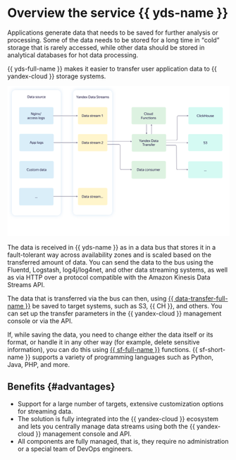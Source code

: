 # Overview the service {{ yds-name }}

Applications generate data that needs to be saved for further analysis or processing. Some of the data needs to be stored for a long time in <q>cold</q> storage that is rarely accessed, while other data should be stored in analytical databases for hot data processing.

{{ yds-full-name }} makes it easier to transfer user application data to {{ yandex-cloud }} storage systems.

![overview](../../_assets/data-streams/overview.svg)

The data is received in {{ yds-name }} as in a data bus that stores it in a fault-tolerant way across availability zones and is scaled based on the transferred amount of data. You can send the data to the bus using the Fluentd, Logstash, log4j/log4net, and other data streaming systems, as well as via HTTP over a protocol compatible with the Amazon Kinesis Data Streams API.

The data that is transferred via the bus can then, using [{{ data-transfer-full-name }}](../../data-transfer/concepts/index.md) be saved to target systems, such as S3, {{ CH }}, and others. You can set up the transfer parameters in the {{ yandex-cloud }} management console or via the API.

If, while saving the data, you need to change either the data itself or its format, or handle it in any other way (for example, delete sensitive information), you can do this using [{{ sf-full-name }}](../../functions/concepts/index.md) functions. {{ sf-short-name }} supports a variety of programming languages such as Python, Java, PHP, and more.

## Benefits {#advantages}

* Support for a large number of targets, extensive customization options for streaming data.
* The solution is fully integrated into the {{ yandex-cloud }} ecosystem and lets you centrally manage data streams using both the {{ yandex-cloud }} management console and API.
* All components are fully managed, that is, they require no administration or a special team of DevOps engineers.

